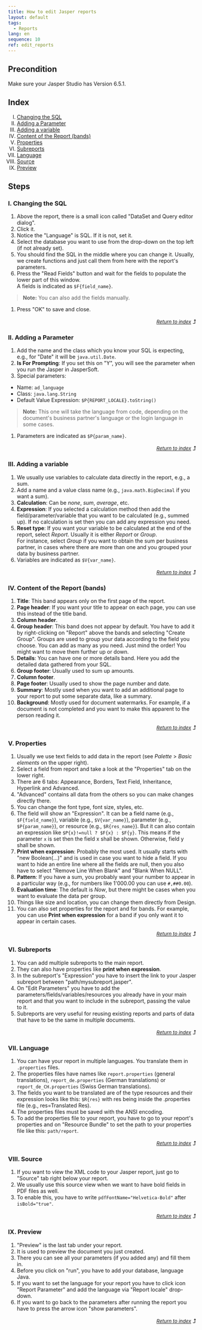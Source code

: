 ```yaml
---
title: How to edit Jasper reports
layout: default
tags:
  - Reports
lang: en
sequence: 10
ref: edit_reports
---
```


## Precondition
Make sure your Jasper Studio has Version 6.5.1. 

## Index
<ol type="I">
 <li><a href="#changing-the-sql" title="Changing the SQL">Changing the SQL</a></li>
 <li><a href="#adding-a-parameter" title="Adding a Parameter">Adding a Parameter</a></li>
 <li><a href="#adding-a-variable" title="Adding a variable">Adding a variable</a></li>
 <li><a href="#content-of-the-report" title="Content of the Report (bands)">Content of the Report (bands)</a></li>
 <li><a href="#properties" title="Properties">Properties</a></li>
 <li><a href="#subreports" title="Subreports">Subreports</a></li>
 <li><a href="#language" title="Language">Language</a></li>
 <li><a href="#source" title="Source">Source</a></li>
 <li><a href="#preview" title="Preview">Preview</a></li>
</ol>

## Steps

### <a name="changing-the-sql">I. Changing the SQL</a>
1. Above the report, there is a small icon called "DataSet and Query editor dialog".
1. Click it.
1. Notice the "Language" is SQL. If it is not, set it.
1. Select the database you want to use from the drop-down on the top left (if not already set).
1. You should find the SQL in the middle where you can change it. Usually, we create functions and just call them from here with the report's parameters.
1. Press the "Read Fields" button and wait for the fields to populate the lower part of this window.<br> A fields is indicated as `$F{field_name}`.
 >**Note:** You can also add the fields manually.

1. Press "OK" to save and close.

<p style="text-align:right"><font size="2"><em><a href="#top" title="Jump to top of page">Return to index</a></em></font><font size="3"> &#x2BA5;</font></p>

### <a name="adding-a-parameter">II. Adding a Parameter</a>
1. Add the name and the class which you know your SQL is expecting, e.g., for "Date" it will be `java.util.Date`.
1. **Is For Prompting**: If you set this on "Y", you will see the parameter when you run the Jasper in JasperSoft.
1. Special parameters:
  - Name: `ad_language`
  - Class: `java.lang.String`
  - Default Value Expression: `$P{REPORT_LOCALE}.toString()`
  >**Note:** This one will take the language from code, depending on the document's business partner's language or the login language in some cases.

1. Parameters are indicated as `$P{param_name}`.

<p style="text-align:right"><font size="2"><em><a href="#top" title="Jump to top of page">Return to index</a></em></font><font size="3"> &#x2BA5;</font></p>

### <a name="adding-a-variable">III. Adding a variable</a>
1. We usually use variables to calculate data directly in the report, e.g., a sum.
1. Add a name and a value class name (e.g., `java.math.BigDecimal` if you want a sum).
1. **Calculation**: Can be *none*, *sum*, *average*, etc.
1. **Expression**: If you selected a calculation method then add the field/parameter/variable that you want to be calculated (e.g., summed up). If no calculation is set then you can add any expression you need.
1. **Reset type**: If you want your variable to be calculated at the end of the report, select *Report*. Usually it is either *Report* or *Group*.<br>
For instance, select *Group* if you want to obtain the sum per business partner, in cases where there are more than one and you grouped your data by business partner.
1. Variables are indicated as `$V{var_name}`.

<p style="text-align:right"><font size="2"><em><a href="#top" title="Jump to top of page">Return to index</a></em></font><font size="3"> &#x2BA5;</font></p>

### <a name="content-of-the-report">IV. Content of the Report (bands)</a>
1. **Title**: This band appears only on the first page of the report.
1. **Page header**: If you want your title to appear on each page, you can use this instead of the title band.
1. **Column header**.
1. **Group header**: This band does not appear by default. You have to add it by right-clicking on "Report" above the bands and selecting "Create Group". Groups are used to group your data according to the field you choose. You can add as many as you need. Just mind the order! You might want to move them further up or down.
1. **Details**: You can have one or more details band. Here you add the detailed data gathered from your SQL.
1. **Group footer**: Usually used to sum up amounts.
1. **Column footer**.
1. **Page footer**: Usually used to show the page number and date.
1. **Summary**: Mostly used when you want to add an additional page to your report to put some separate data, like a summary.
1. **Background**: Mostly used for document watermarks. For example, if a document is not completed and you want to make this apparent to the person reading it.

<p style="text-align:right"><font size="2"><em><a href="#top" title="Jump to top of page">Return to index</a></em></font><font size="3"> &#x2BA5;</font></p>

### <a name="properties">V. Properties</a>
1. Usually we use text fields to add data in the report (see *Palette* > *Basic elements* on the upper right).
1. Select a field from report and take a look at the "Properties" tab on the lower right.
1. There are 6 tabs: Appearance, Borders, Text Field, Inheritance, Hyperlink and Advanced.
1. "Advanced" contains all data from the others so you can make changes directly there.
1. You can change the font type, font size, styles, etc.
1. The field will show an "Expression". It can be a field name (e.g., `$F{field_name}`), variable (e.g., `$V{var_name}`), parameter (e.g., `$P{param_name}`), or resource (e.g., `$R{res_name}`). But it can also contain an expression like `$P{x}!=null ? $F{x} : $F{y}`. This means if the parameter `x` is set then the field x shall be shown. Otherwise, field y shall be shown.
1. **Print when expression**: Probably the most used. It usually starts with "new Boolean(...)" and is used in case you want to hide a field. If you want to hide an entire line where all the fields are null, then you also have to select "Remove Line When Blank" and "Blank When NULL".
1. **Pattern**: If you have a sum, you probably want your number to appear in a particular way (e.g., for numbers like 1'000.00 you can use `#,##0.00`).
1. **Evaluation time**: The default is *Now*, but there might be cases when you want to evaluate the data per group.
1. Things like size and location, you can change them directly from Design.
1. You can also set properties for the report and for bands. For example, you can use **Print when expression** for a band if you only want it to appear in certain cases.

<p style="text-align:right"><font size="2"><em><a href="#top" title="Jump to top of page">Return to index</a></em></font><font size="3"> &#x2BA5;</font></p>

### <a name="subreports">VI. Subreports</a>
1. You can add multiple subreports to the main report.
1. They can also have properties like **print when expression**.
1. In the subreport's "Expression" you have to insert the link to your Jasper subreport between "path/mysubreport.jasper".
1. On "Edit Parameters" you have to add the parameters/fields/variables/resources you already have in your main report and that you want to include in the subreport, passing the value to it.
1. Subreports are very useful for reusing existing reports and parts of data that have to be the same in multiple documents.

<p style="text-align:right"><font size="2"><em><a href="#top" title="Jump to top of page">Return to index</a></em></font><font size="3"> &#x2BA5;</font></p>

### <a name="language">VII. Language</a>
1. You can have your report in multiple languages. You translate them in `.properties` files.
1. The properties files have names like `report.properties` (general translations), `report_de.properties` (German translations) or `report_de_CH.properties` (Swiss German translations).
1. The fields you want to be translated are of the type resources and their expression looks like this: `$R{res}` with res being inside the .properties file (e.g., res=Translated Res).
1. The properties files must be saved with the ANSI encoding.
1. To add the properties file to your report, you have to go to your report's properties and on "Resource Bundle" to set the path to your properties file like this: `path/report`.

<p style="text-align:right"><font size="2"><em><a href="#top" title="Jump to top of page">Return to index</a></em></font><font size="3"> &#x2BA5;</font></p>

### <a name="source">VIII. Source</a>
1. If you want to view the XML code to your Jasper report, just go to "Source" tab right below your report.
1. We usually use this source view when we want to have bold fields in PDF files as well.
1. To enable this, you have to write `pdfFontName="Helvetica-Bold"` after `isBold="true"`.

<p style="text-align:right"><font size="2"><em><a href="#top" title="Jump to top of page">Return to index</a></em></font><font size="3"> &#x2BA5;</font></p>

### <a name="preview">IX. Preview</a>
1. "Preview" is the last tab under your report.
1. It is used to preview the document you just created.
1. There you can see all your parameters (if you added any) and fill them in.
1. Before you click on "run", you have to add your database, language Java.
1. If you want to set the language for your report you have to click icon "Report Parameter" and add the language via "Report locale" drop-down.
1. If you want to go back to the parameters after running the report you have to press the arrow icon "show parameters".

<p style="text-align:right"><font size="2"><em><a href="#top" title="Jump to top of page">Return to index</a></em></font><font size="3"> &#x2BA5;</font></p>
